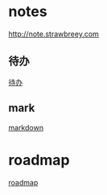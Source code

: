 # notes
http://note.strawbreey.com


## 待办

[待办](/todo.md)
 

## mark

[markdown](/markdown.md)

# roadmap

[roadmap](https://roadmap.sh/guides)

